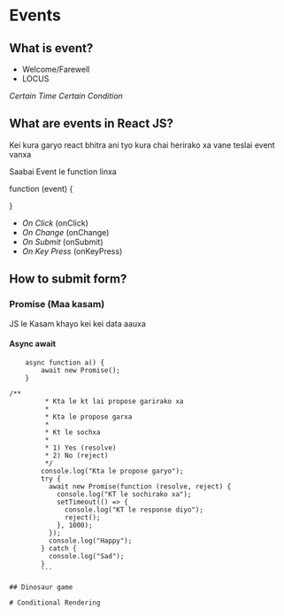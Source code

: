 # Events

## What is event?

- Welcome/Farewell
- LOCUS

_Certain Time_
_Certain Condition_

## What are events in React JS?

Kei kura garyo react bhitra ani tyo kura chai herirako xa vane teslai event vanxa

Saabai Event le function linxa

function (event) {

}

- _On Click_ (onClick)
- _On Change_ (onChange)
- _On Submit_ (onSubmit)
- _On Key Press_ (onKeyPress)

## How to submit form?

### Promise (Maa kasam)

JS le Kasam khayo kei kei data aauxa

#### Async await

```
    async function a() {
        await new Promise();
    }
```

````
/**
         * Kta le kt lai propose garirako xa
         *
         * Kta le propose garxa
         *
         * Kt le sochxa
         *
         * 1) Yes (resolve)
         * 2) No (reject)
         */
        console.log("Kta le propose garyo");
        try {
          await new Promise(function (resolve, reject) {
            console.log("KT le sochirako xa");
            setTimeout(() => {
              console.log("KT le response diyo");
              reject();
            }, 1000);
          });
          console.log("Happy");
        } catch {
          console.log("Sad");
        }
        ```

## Dinosaur game

# Conditional Rendering
````
